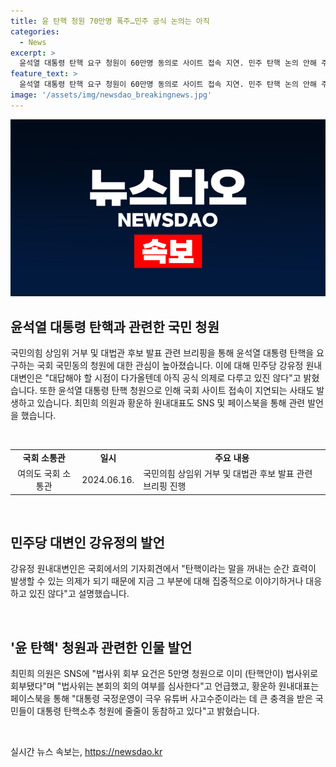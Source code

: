 ```yaml
---
title: 윤 탄핵 청원 70만명 폭주…민주 공식 논의는 아직
categories:
  - News
excerpt: >
  윤석열 대통령 탄핵 요구 청원이 60만명 동의로 사이트 접속 지연. 민주 탄핵 논의 안해 주장. 김진표 회고록 공개 후 논란 확산. 최민희 의원은 법사위 회부 요건 충족 언급, 황운하 의원은 대통령 국정운영 비판. 클릭 유도 요약.
feature_text: >
  윤석열 대통령 탄핵 요구 청원이 60만명 동의로 사이트 접속 지연. 민주 탄핵 논의 안해 주장. 김진표 회고록 공개 후 논란 확산. 최민희 의원은 법사위 회부 요건 충족 언급, 황운하 의원은 대통령 국정운영 비판. 클릭 유도 요약.
image: '/assets/img/newsdao_breakingnews.jpg'
---
```


<p><img src="/assets/img/newsdao_breakingnews.jpg" alt="firstkoreanews 속보" /></p>

<h2 data-ke-size="size26">윤석열 대통령 탄핵과 관련한 국민 청원</h2>

<p>국민의힘 상임위 거부 및 대법관 후보 발표 관련 브리핑을 통해 윤석열 대통령 탄핵을 요구하는 국회 국민동의 청원에 대한 관심이 높아졌습니다. 이에 대해 민주당 강유정 원내대변인은 "대답해야 할 시점이 다가올텐데 아직 공식 의제로 다루고 있진 않다"고 밝혔습니다. 또한 윤석열 대통령 탄핵 청원으로 인해 국회 사이트 접속이 지연되는 사태도 발생하고 있습니다. 최민희 의원과 황운하 원내대표도 SNS 및 페이스북을 통해 관련 발언을 했습니다.</p>

<p data-ke-size="size16">&nbsp;</p>

<table>
  <tbody>
    <tr>
      <td style="text-align: center; height: 17px;"><b>국회 소통관</b></td>
      <td style="text-align: center; height: 17px;"><b>일시</b></td>
      <td style="text-align: center; height: 17px;"><b>주요 내용</b></td>
    </tr>
    <tr>
      <td style="text-align: center;">여의도 국회 소통관</td>
      <td style="text-align: center;">2024.06.16.</td>
      <td>국민의힘 상임위 거부 및 대법관 후보 발표 관련 브리핑 진행</td>
    </tr>
  </tbody>
</table>

<p data-ke-size="size16">&nbsp;</p>

<h2 data-ke-size="size26">민주당 대변인 강유정의 발언</h2>

<p>강유정 원내대변인은 국회에서의 기자회견에서 "탄핵이라는 말을 꺼내는 순간 효력이 발생할 수 있는 의제가 되기 때문에 지금 그 부분에 대해 집중적으로 이야기하거나 대응하고 있진 않다"고 설명했습니다.</p>

<p data-ke-size="size16">&nbsp;</p>

<h2 data-ke-size="size26">'윤 탄핵' 청원과 관련한 인물 발언</h2>

<p>최민희 의원은 SNS에 "법사위 회부 요건은 5만명 청원으로 이미 (탄핵안이) 법사위로 회부됐다"며 "법사위는 본회의 회의 여부를 심사한다"고 언급했고, 황운하 원내대표는 페이스북을 통해 "대통령 국정운영이 극우 유튜버 사고수준이라는 데 큰 충격을 받은 국민들이 대통령 탄핵소추 청원에 줄줄이 동참하고 있다"고 밝혔습니다. </p>

<p data-ke-size="size16">&nbsp;</p>
실시간 뉴스 속보는, <a href="https://newsdao.kr" rel="dofollow">https://newsdao.kr</a>


